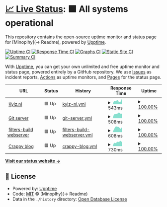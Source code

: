 # [📈 Live Status](https://status.kylz.nl): <!--live status--> **🟩 All systems operational**

This repository contains the open-source uptime monitor and status page for [Minoplhy](-> Readme), powered by [Upptime](https://github.com/upptime/upptime).

[![Uptime CI](https://github.com/minoplhy/upptime-status/workflows/Uptime%20CI/badge.svg)](https://github.com/minoplhy/upptime-status/actions?query=workflow%3A%22Uptime+CI%22)
[![Response Time CI](https://github.com/minoplhy/upptime-status/workflows/Response%20Time%20CI/badge.svg)](https://github.com/minoplhy/upptime-status/actions?query=workflow%3A%22Response+Time+CI%22)
[![Graphs CI](https://github.com/minoplhy/upptime-status/workflows/Graphs%20CI/badge.svg)](https://github.com/minoplhy/upptime-status/actions?query=workflow%3A%22Graphs+CI%22)
[![Static Site CI](https://github.com/minoplhy/upptime-status/workflows/Static%20Site%20CI/badge.svg)](https://github.com/minoplhy/upptime-status/actions?query=workflow%3A%22Static+Site+CI%22)
[![Summary CI](https://github.com/minoplhy/upptime-status/workflows/Summary%20CI/badge.svg)](https://github.com/minoplhy/upptime-status/actions?query=workflow%3A%22Summary+CI%22)

With [Upptime](https://upptime.js.org), you can get your own unlimited and free uptime monitor and status page, powered entirely by a GitHub repository. We use [Issues](https://github.com/minoplhy/upptime-status/issues) as incident reports, [Actions](https://github.com/minoplhy/upptime-status/actions) as uptime monitors, and [Pages](https://status.kylz.nl) for the status page.

<!--start: status pages-->
<!-- This summary is generated by Upptime (https://github.com/upptime/upptime) -->
<!-- Do not edit this manually, your changes will be overwritten -->
<!-- prettier-ignore -->
| URL | Status | History | Response Time | Uptime |
| --- | ------ | ------- | ------------- | ------ |
| <img alt="" src="https://favicons.githubusercontent.com/kylz.nl" height="13"> [Kylz.nl](https://kylz.nl) | 🟩 Up | [kylz-nl.yml](https://github.com/minoplhy/upptime-status/commits/HEAD/history/kylz-nl.yml) | <details><summary><img alt="Response time graph" src="./graphs/kylz-nl/response-time-week.png" height="20"> 543ms</summary><br><a href="https://status.kylz.nl/history/kylz-nl"><img alt="Response time 543" src="https://img.shields.io/endpoint?url=https%3A%2F%2Fraw.githubusercontent.com%2Fminoplhy%2Fupptime-status%2FHEAD%2Fapi%2Fkylz-nl%2Fresponse-time.json"></a><br><a href="https://status.kylz.nl/history/kylz-nl"><img alt="24-hour response time 543" src="https://img.shields.io/endpoint?url=https%3A%2F%2Fraw.githubusercontent.com%2Fminoplhy%2Fupptime-status%2FHEAD%2Fapi%2Fkylz-nl%2Fresponse-time-day.json"></a><br><a href="https://status.kylz.nl/history/kylz-nl"><img alt="7-day response time 543" src="https://img.shields.io/endpoint?url=https%3A%2F%2Fraw.githubusercontent.com%2Fminoplhy%2Fupptime-status%2FHEAD%2Fapi%2Fkylz-nl%2Fresponse-time-week.json"></a><br><a href="https://status.kylz.nl/history/kylz-nl"><img alt="30-day response time 543" src="https://img.shields.io/endpoint?url=https%3A%2F%2Fraw.githubusercontent.com%2Fminoplhy%2Fupptime-status%2FHEAD%2Fapi%2Fkylz-nl%2Fresponse-time-month.json"></a><br><a href="https://status.kylz.nl/history/kylz-nl"><img alt="1-year response time 543" src="https://img.shields.io/endpoint?url=https%3A%2F%2Fraw.githubusercontent.com%2Fminoplhy%2Fupptime-status%2FHEAD%2Fapi%2Fkylz-nl%2Fresponse-time-year.json"></a></details> | <details><summary><a href="https://status.kylz.nl/history/kylz-nl">100.00%</a></summary><a href="https://status.kylz.nl/history/kylz-nl"><img alt="All-time uptime 100.00%" src="https://img.shields.io/endpoint?url=https%3A%2F%2Fraw.githubusercontent.com%2Fminoplhy%2Fupptime-status%2FHEAD%2Fapi%2Fkylz-nl%2Fuptime.json"></a><br><a href="https://status.kylz.nl/history/kylz-nl"><img alt="24-hour uptime 100.00%" src="https://img.shields.io/endpoint?url=https%3A%2F%2Fraw.githubusercontent.com%2Fminoplhy%2Fupptime-status%2FHEAD%2Fapi%2Fkylz-nl%2Fuptime-day.json"></a><br><a href="https://status.kylz.nl/history/kylz-nl"><img alt="7-day uptime 100.00%" src="https://img.shields.io/endpoint?url=https%3A%2F%2Fraw.githubusercontent.com%2Fminoplhy%2Fupptime-status%2FHEAD%2Fapi%2Fkylz-nl%2Fuptime-week.json"></a><br><a href="https://status.kylz.nl/history/kylz-nl"><img alt="30-day uptime 100.00%" src="https://img.shields.io/endpoint?url=https%3A%2F%2Fraw.githubusercontent.com%2Fminoplhy%2Fupptime-status%2FHEAD%2Fapi%2Fkylz-nl%2Fuptime-month.json"></a><br><a href="https://status.kylz.nl/history/kylz-nl"><img alt="1-year uptime 100.00%" src="https://img.shields.io/endpoint?url=https%3A%2F%2Fraw.githubusercontent.com%2Fminoplhy%2Fupptime-status%2FHEAD%2Fapi%2Fkylz-nl%2Fuptime-year.json"></a></details>
| <img alt="" src="https://favicons.githubusercontent.com/git.kylz.nl" height="13"> [Git server](https://git.kylz.nl) | 🟩 Up | [git-server.yml](https://github.com/minoplhy/upptime-status/commits/HEAD/history/git-server.yml) | <details><summary><img alt="Response time graph" src="./graphs/git-server/response-time-week.png" height="20"> 508ms</summary><br><a href="https://status.kylz.nl/history/git-server"><img alt="Response time 508" src="https://img.shields.io/endpoint?url=https%3A%2F%2Fraw.githubusercontent.com%2Fminoplhy%2Fupptime-status%2FHEAD%2Fapi%2Fgit-server%2Fresponse-time.json"></a><br><a href="https://status.kylz.nl/history/git-server"><img alt="24-hour response time 508" src="https://img.shields.io/endpoint?url=https%3A%2F%2Fraw.githubusercontent.com%2Fminoplhy%2Fupptime-status%2FHEAD%2Fapi%2Fgit-server%2Fresponse-time-day.json"></a><br><a href="https://status.kylz.nl/history/git-server"><img alt="7-day response time 508" src="https://img.shields.io/endpoint?url=https%3A%2F%2Fraw.githubusercontent.com%2Fminoplhy%2Fupptime-status%2FHEAD%2Fapi%2Fgit-server%2Fresponse-time-week.json"></a><br><a href="https://status.kylz.nl/history/git-server"><img alt="30-day response time 508" src="https://img.shields.io/endpoint?url=https%3A%2F%2Fraw.githubusercontent.com%2Fminoplhy%2Fupptime-status%2FHEAD%2Fapi%2Fgit-server%2Fresponse-time-month.json"></a><br><a href="https://status.kylz.nl/history/git-server"><img alt="1-year response time 508" src="https://img.shields.io/endpoint?url=https%3A%2F%2Fraw.githubusercontent.com%2Fminoplhy%2Fupptime-status%2FHEAD%2Fapi%2Fgit-server%2Fresponse-time-year.json"></a></details> | <details><summary><a href="https://status.kylz.nl/history/git-server">100.00%</a></summary><a href="https://status.kylz.nl/history/git-server"><img alt="All-time uptime 100.00%" src="https://img.shields.io/endpoint?url=https%3A%2F%2Fraw.githubusercontent.com%2Fminoplhy%2Fupptime-status%2FHEAD%2Fapi%2Fgit-server%2Fuptime.json"></a><br><a href="https://status.kylz.nl/history/git-server"><img alt="24-hour uptime 100.00%" src="https://img.shields.io/endpoint?url=https%3A%2F%2Fraw.githubusercontent.com%2Fminoplhy%2Fupptime-status%2FHEAD%2Fapi%2Fgit-server%2Fuptime-day.json"></a><br><a href="https://status.kylz.nl/history/git-server"><img alt="7-day uptime 100.00%" src="https://img.shields.io/endpoint?url=https%3A%2F%2Fraw.githubusercontent.com%2Fminoplhy%2Fupptime-status%2FHEAD%2Fapi%2Fgit-server%2Fuptime-week.json"></a><br><a href="https://status.kylz.nl/history/git-server"><img alt="30-day uptime 100.00%" src="https://img.shields.io/endpoint?url=https%3A%2F%2Fraw.githubusercontent.com%2Fminoplhy%2Fupptime-status%2FHEAD%2Fapi%2Fgit-server%2Fuptime-month.json"></a><br><a href="https://status.kylz.nl/history/git-server"><img alt="1-year uptime 100.00%" src="https://img.shields.io/endpoint?url=https%3A%2F%2Fraw.githubusercontent.com%2Fminoplhy%2Fupptime-status%2FHEAD%2Fapi%2Fgit-server%2Fuptime-year.json"></a></details>
| <img alt="" src="https://favicons.githubusercontent.com/filters.kylz.nl" height="13"> [filters-build webserver](https://filters.kylz.nl) | 🟩 Up | [filters-build-webserver.yml](https://github.com/minoplhy/upptime-status/commits/HEAD/history/filters-build-webserver.yml) | <details><summary><img alt="Response time graph" src="./graphs/filters-build-webserver/response-time-week.png" height="20"> 608ms</summary><br><a href="https://status.kylz.nl/history/filters-build-webserver"><img alt="Response time 608" src="https://img.shields.io/endpoint?url=https%3A%2F%2Fraw.githubusercontent.com%2Fminoplhy%2Fupptime-status%2FHEAD%2Fapi%2Ffilters-build-webserver%2Fresponse-time.json"></a><br><a href="https://status.kylz.nl/history/filters-build-webserver"><img alt="24-hour response time 608" src="https://img.shields.io/endpoint?url=https%3A%2F%2Fraw.githubusercontent.com%2Fminoplhy%2Fupptime-status%2FHEAD%2Fapi%2Ffilters-build-webserver%2Fresponse-time-day.json"></a><br><a href="https://status.kylz.nl/history/filters-build-webserver"><img alt="7-day response time 608" src="https://img.shields.io/endpoint?url=https%3A%2F%2Fraw.githubusercontent.com%2Fminoplhy%2Fupptime-status%2FHEAD%2Fapi%2Ffilters-build-webserver%2Fresponse-time-week.json"></a><br><a href="https://status.kylz.nl/history/filters-build-webserver"><img alt="30-day response time 608" src="https://img.shields.io/endpoint?url=https%3A%2F%2Fraw.githubusercontent.com%2Fminoplhy%2Fupptime-status%2FHEAD%2Fapi%2Ffilters-build-webserver%2Fresponse-time-month.json"></a><br><a href="https://status.kylz.nl/history/filters-build-webserver"><img alt="1-year response time 608" src="https://img.shields.io/endpoint?url=https%3A%2F%2Fraw.githubusercontent.com%2Fminoplhy%2Fupptime-status%2FHEAD%2Fapi%2Ffilters-build-webserver%2Fresponse-time-year.json"></a></details> | <details><summary><a href="https://status.kylz.nl/history/filters-build-webserver">100.00%</a></summary><a href="https://status.kylz.nl/history/filters-build-webserver"><img alt="All-time uptime 100.00%" src="https://img.shields.io/endpoint?url=https%3A%2F%2Fraw.githubusercontent.com%2Fminoplhy%2Fupptime-status%2FHEAD%2Fapi%2Ffilters-build-webserver%2Fuptime.json"></a><br><a href="https://status.kylz.nl/history/filters-build-webserver"><img alt="24-hour uptime 100.00%" src="https://img.shields.io/endpoint?url=https%3A%2F%2Fraw.githubusercontent.com%2Fminoplhy%2Fupptime-status%2FHEAD%2Fapi%2Ffilters-build-webserver%2Fuptime-day.json"></a><br><a href="https://status.kylz.nl/history/filters-build-webserver"><img alt="7-day uptime 100.00%" src="https://img.shields.io/endpoint?url=https%3A%2F%2Fraw.githubusercontent.com%2Fminoplhy%2Fupptime-status%2FHEAD%2Fapi%2Ffilters-build-webserver%2Fuptime-week.json"></a><br><a href="https://status.kylz.nl/history/filters-build-webserver"><img alt="30-day uptime 100.00%" src="https://img.shields.io/endpoint?url=https%3A%2F%2Fraw.githubusercontent.com%2Fminoplhy%2Fupptime-status%2FHEAD%2Fapi%2Ffilters-build-webserver%2Fuptime-month.json"></a><br><a href="https://status.kylz.nl/history/filters-build-webserver"><img alt="1-year uptime 100.00%" src="https://img.shields.io/endpoint?url=https%3A%2F%2Fraw.githubusercontent.com%2Fminoplhy%2Fupptime-status%2FHEAD%2Fapi%2Ffilters-build-webserver%2Fuptime-year.json"></a></details>
| <img alt="" src="https://favicons.githubusercontent.com/crappy.kylz.nl" height="13"> [Crappy blog](https://crappy.kylz.nl) | 🟩 Up | [crappy-blog.yml](https://github.com/minoplhy/upptime-status/commits/HEAD/history/crappy-blog.yml) | <details><summary><img alt="Response time graph" src="./graphs/crappy-blog/response-time-week.png" height="20"> 730ms</summary><br><a href="https://status.kylz.nl/history/crappy-blog"><img alt="Response time 730" src="https://img.shields.io/endpoint?url=https%3A%2F%2Fraw.githubusercontent.com%2Fminoplhy%2Fupptime-status%2FHEAD%2Fapi%2Fcrappy-blog%2Fresponse-time.json"></a><br><a href="https://status.kylz.nl/history/crappy-blog"><img alt="24-hour response time 730" src="https://img.shields.io/endpoint?url=https%3A%2F%2Fraw.githubusercontent.com%2Fminoplhy%2Fupptime-status%2FHEAD%2Fapi%2Fcrappy-blog%2Fresponse-time-day.json"></a><br><a href="https://status.kylz.nl/history/crappy-blog"><img alt="7-day response time 730" src="https://img.shields.io/endpoint?url=https%3A%2F%2Fraw.githubusercontent.com%2Fminoplhy%2Fupptime-status%2FHEAD%2Fapi%2Fcrappy-blog%2Fresponse-time-week.json"></a><br><a href="https://status.kylz.nl/history/crappy-blog"><img alt="30-day response time 730" src="https://img.shields.io/endpoint?url=https%3A%2F%2Fraw.githubusercontent.com%2Fminoplhy%2Fupptime-status%2FHEAD%2Fapi%2Fcrappy-blog%2Fresponse-time-month.json"></a><br><a href="https://status.kylz.nl/history/crappy-blog"><img alt="1-year response time 730" src="https://img.shields.io/endpoint?url=https%3A%2F%2Fraw.githubusercontent.com%2Fminoplhy%2Fupptime-status%2FHEAD%2Fapi%2Fcrappy-blog%2Fresponse-time-year.json"></a></details> | <details><summary><a href="https://status.kylz.nl/history/crappy-blog">100.00%</a></summary><a href="https://status.kylz.nl/history/crappy-blog"><img alt="All-time uptime 100.00%" src="https://img.shields.io/endpoint?url=https%3A%2F%2Fraw.githubusercontent.com%2Fminoplhy%2Fupptime-status%2FHEAD%2Fapi%2Fcrappy-blog%2Fuptime.json"></a><br><a href="https://status.kylz.nl/history/crappy-blog"><img alt="24-hour uptime 100.00%" src="https://img.shields.io/endpoint?url=https%3A%2F%2Fraw.githubusercontent.com%2Fminoplhy%2Fupptime-status%2FHEAD%2Fapi%2Fcrappy-blog%2Fuptime-day.json"></a><br><a href="https://status.kylz.nl/history/crappy-blog"><img alt="7-day uptime 100.00%" src="https://img.shields.io/endpoint?url=https%3A%2F%2Fraw.githubusercontent.com%2Fminoplhy%2Fupptime-status%2FHEAD%2Fapi%2Fcrappy-blog%2Fuptime-week.json"></a><br><a href="https://status.kylz.nl/history/crappy-blog"><img alt="30-day uptime 100.00%" src="https://img.shields.io/endpoint?url=https%3A%2F%2Fraw.githubusercontent.com%2Fminoplhy%2Fupptime-status%2FHEAD%2Fapi%2Fcrappy-blog%2Fuptime-month.json"></a><br><a href="https://status.kylz.nl/history/crappy-blog"><img alt="1-year uptime 100.00%" src="https://img.shields.io/endpoint?url=https%3A%2F%2Fraw.githubusercontent.com%2Fminoplhy%2Fupptime-status%2FHEAD%2Fapi%2Fcrappy-blog%2Fuptime-year.json"></a></details>

<!--end: status pages-->

[**Visit our status website →**](https://status.kylz.nl)

## 📄 License

- Powered by: [Upptime](https://github.com/upptime/upptime)
- Code: [MIT](./LICENSE) © [Minoplhy](-> Readme)
- Data in the `./history` directory: [Open Database License](https://opendatacommons.org/licenses/odbl/1-0/)
